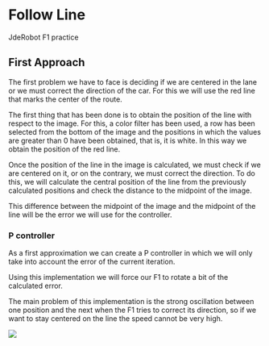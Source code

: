 # Follow Line
JdeRobot F1 practice

## First Approach 
The first problem we have to face is deciding if we are centered in the lane or we must correct the direction of the car. For this we will use the red line that marks the center of the route.

The first thing that has been done is to obtain the position of the line with respect to the image. For this, a color filter has been used, a row has been selected from the bottom of the image and the positions in which the values ​​are greater than 0 have been obtained, that is, it is white. In this way we obtain the position of the red line.

Once the position of the line in the image is calculated, we must check if we are centered on it, or on the contrary, we must correct the direction. To do this, we will calculate the central position of the line from the previously calculated positions and check the distance to the midpoint of the image.

This difference between the midpoint of the image and the midpoint of the line will be the error we will use for the controller.

### P controller
As a first approximation we can create a P controller in which we will only take into account the error of the current iteration.

Using this implementation we will force our F1 to rotate a bit of the calculated error.

The main problem of this implementation is the strong oscillation between one position and the next when the F1 tries to correct its direction, so if we want to stay centered on the line the speed cannot be very high.


[![](https://img.youtube.com/vi/EPQRAjrvLv0/0.jpg)](https://www.youtube.com/watch?v=EPQRAjrvLv0)